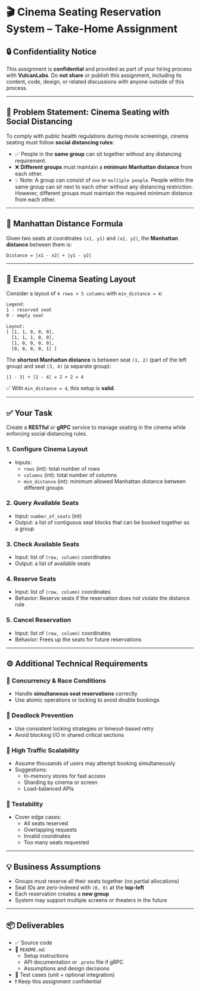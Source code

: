 # 🎬 Cinema Seating Reservation System – Take-Home Assignment

## 🔒 Confidentiality Notice
This assignment is **confidential** and provided as part of your hiring process with **VulcanLabs**. Do **not share** or publish this assignment, including its content, code, design, or related discussions with anyone outside of this process.

---

## 🎯 Problem Statement: Cinema Seating with Social Distancing

To comply with public health regulations during movie screenings, cinema seating must follow **social distancing rules**:

- ✅ People in the **same group** can sit together without any distancing requirement.
- ❌ **Different groups** must maintain a **minimum Manhattan distance** from each other.
- 💡 Note: A group can consist of `one` or `multiple people`. People within the same group can sit next to each other without any distancing restriction. However, different groups must maintain the required minimum distance from each other.
---

## 📐 Manhattan Distance Formula

Given two seats at coordinates `(x1, y1)` and `(x2, y2)`, the **Manhattan distance** between them is:

```
Distance = |x1 - x2| + |y1 - y2|
```

---

## 🧮 Example Cinema Seating Layout

Consider a layout of `4 rows × 5 columns` with `min_distance = 4`:

```txt
Legend:
1 - reserved seat
0 - empty seat

Layout:
[ [1, 1, 0, 0, 0],
  [1, 1, 1, 0, 0],
  [1, 0, 0, 0, 0],
  [0, 0, 0, 0, 1] ]
```

The **shortest Manhattan distance** is between seat `(1, 2)` (part of the left group) and seat `(3, 4)` (a separate group):

```
|1 - 3| + |2 - 4| = 2 + 2 = 4
```

✅ With `min_distance = 4`, this setup is **valid**.

---

## ✅ Your Task

Create a **RESTful** or **gRPC** service to manage seating in the cinema while enforcing social distancing rules.

### 1. Configure Cinema Layout
- Inputs:
    - `rows` (int): total number of rows
    - `columns` (int): total number of columns
    - `min_distance` (int): minimum allowed Manhattan distance between different groups

### 2. Query Available Seats
- Input: `number_of_seats` (int)
- Output: a list of contiguous seat blocks that can be booked together as a group

### 3. Check Available Seats
- Input: list of `(row, column)` coordinates
- Output: a list of available seats

### 4. Reserve Seats
- Input: list of `(row, column)` coordinates
- Behavior: Reserve seats if the reservation does not violate the distance rule

### 5. Cancel Reservation
- Input: list of `(row, column)` coordinates
- Behavior: Frees up the seats for future reservations

---

## ⚙️ Additional Technical Requirements

### 🧵 Concurrency & Race Conditions
- Handle **simultaneous seat reservations** correctly
- Use atomic operations or locking to avoid double bookings

### 🛑 Deadlock Prevention
- Use consistent locking strategies or timeout-based retry
- Avoid blocking I/O in shared critical sections

### 🚦 High Traffic Scalability
- Assume thousands of users may attempt booking simultaneously
- Suggestions:
    - In-memory stores for fast access
    - Sharding by cinema or screen
    - Load-balanced APIs

### 🧪 Testability
- Cover edge cases:
    - All seats reserved
    - Overlapping requests
    - Invalid coordinates
    - Too many seats requested

---

## 💡 Business Assumptions

- Groups must reserve all their seats together (no partial allocations)
- Seat IDs are zero-indexed with `(0, 0)` at the **top-left**
- Each reservation creates a **new group**
- System may support multiple screens or theaters in the future

---

## 📦 Deliverables

- ✅ Source code
- 📄 `README.md`:
    - Setup instructions
    - API documentation or `.proto` file if gRPC
    - Assumptions and design decisions
- 🧪 Test cases (unit + optional integration)
- ❗ Keep this assignment confidential
